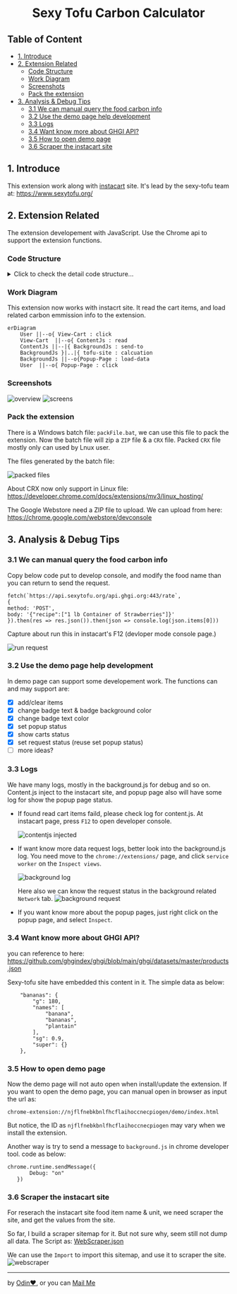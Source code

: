 <h1 align="center">Sexy Tofu Carbon Calculator </h1>

## Table of Content

- [1. Introduce](#1-introduce)
- [2. Extension Related](#2-extension-related)
  - [Code Structure](#code-structure)
  - [Work Diagram](#work-diagram)
  - [Screenshots](#screenshots)
  - [Pack the extension](#pack-the-extension)
- [3. Analysis & Debug Tips](#3-analysis--debug-tips)
  - [3.1 We can manual query the food carbon info](#31-we-can-manual-query-the-food-carbon-info)
  - [3.2 Use the demo page help development](#32-use-the-demo-page-help-development)
  - [3.3 Logs](#33-logs)
  - [3.4 Want know more about GHGI API?](#34-want-know-more-about-ghgi-api)
  - [3.5 How to open demo page](#35-how-to-open-demo-page)
  - [3.6 Scraper the instacart site](#36-scraper-the-instacart-site)

## 1. Introduce

This extension work along with [instacart](https://www.instacart.com/) site. It's lead by the sexy-tofu team at: https://www.sexytofu.org/

## 2. Extension Related

The extension developement with JavaScript. Use the Chrome api to support the extension functions.

### Code Structure

  <details><summary>Click to check the detail code structure...</summary>
  
```
$Web-plugin\
│  manifest.json
│  package-lock.json
│  package.json
│  exclude.txt
│  packFile.bat
│  readme.MD
├─demo
│      index.html
│      index.js
├─fonts
│      OFL.txt
│      Poppins-Black.ttf
│      Poppins-BlackItalic.ttf
│      Poppins-Bold.ttf
│      Poppins-BoldItalic.ttf
│      Poppins-ExtraBold.ttf
│      Poppins-ExtraBoldItalic.ttf
│      Poppins-ExtraLight.ttf
│      Poppins-ExtraLightItalic.ttf
│      Poppins-Italic.ttf
│      Poppins-Light.ttf
│      Poppins-LightItalic.ttf
│      Poppins-Medium.ttf
│      Poppins-MediumItalic.ttf
│      Poppins-Regular.ttf
│      Poppins-SemiBold.ttf
│      Poppins-SemiBoldItalic.ttf
│      Poppins-Thin.ttf
│      Poppins-ThinItalic.ttf
├─img
│      128x128.png
│      16x16.png
│      48x48.png
│      close.svg
│      gray-filler-img.png
│      error-tofu.png
│      dither-tofu.png
│      triangle.svg
├─js
│      background.js
│      common.js
│      content.js
│      jquery-3.6.0.min.js
│      popup.js
├─mdImg
│      backgroundlog.png
│      backgroundlogrequest.png
│      contentJs.png
│      demopage.png
│      Overview.png
│      screens.png
└─popup
        empty.css
        empty.html
        error.css
        error.html
        offset.css
        offset.html
        Outdated.css
        Outdated.html
        payment-success.css
        payment-success.html
```
    
</details>

### Work Diagram

This extension now works with instacrt site. It read the cart items, and load related carbon emmission info to the extension.

```mermaid
erDiagram
    User ||--o{ View-Cart : click
    View-Cart  ||--o{ ContentJs : read
    ContentJs ||--|{ BackgroundJs : send-to
    BackgroundJs }|..|{ tofu-site : calcuation
    BackgroundJs ||--o{Popup-Page : load-data
    User  ||--o{ Popup-Page : click
```

### Screenshots

![overview](./mdImg/Overview.PNG)
![screens](./mdImg/screens.png)

### Pack the extension

There is a Windows batch file: `packFile.bat`, we can use this file to pack the extension. Now the batch file will zip a `ZIP` file & a `CRX` file. Packed `CRX` file mostly only can used by Lnux user.

The files generated by the batch file:

![packed files](./mdImg/pack%20files.PNG)

About CRX now only support in Linux file: https://developer.chrome.com/docs/extensions/mv3/linux_hosting/

The Google Webstore need a ZIP file to upload. We can upload from here:
https://chrome.google.com/webstore/devconsole

## 3. Analysis & Debug Tips

### 3.1 We can manual query the food carbon info

Copy below code put to develop console, and modify the food name than you can return to send the request.

```
fetch(`https://api.sexytofu.org/api.ghgi.org:443/rate`,
{
method: 'POST',
body: '{"recipe":["1 lb Container of Strawberries"]}'
}).then(res => res.json()).then(json => console.log(json.items[0]))
```

Capture about run this in instacart's F12 (devloper mode console page.)

![run request](./mdImg/manualrequest.PNG)

### 3.2 Use the demo page help development

In demo page can support some developement work. The functions can and may support are:

- [x] add/clear items
- [x] change badge text & badge background color
- [x] change badge text color
- [x] set popup status
- [x] show carts status
- [x] set request status (reuse set popup status)
- [ ] more ideas?

### 3.3 Logs

We have many logs, mostly in the background.js for debug and so on. Content.js inject to the instacart site, and popup page also will have some log for show the popup page status.

- If found read cart items faild, please check log for content.js. At instacart page, press `F12` to open developer console.

  ![contentjs injected](./mdImg/contentJs.png)
- If want know more data request logs, better look into the background.js log.
  You need move to the `chrome://extensions/` page, and click `service worker` on the `Inspect views`.

  ![background log](./mdImg/backgroundlog.PNG)

  Here also we can know the request status in the background related `Network` tab.
  ![background request](./mdImg/backgroundrequest.PNG)
  
- If you want know more about the popup pages, just right click on the popup page, and select `Inspect`.

### 3.4 Want know more about GHGI API?

you can reference to here: https://github.com/ghgindex/ghgi/blob/main/ghgi/datasets/master/products.json

Sexy-tofu site have embedded this content in it. The simple data as below:

```
    "bananas": {
        "g": 180,
        "names": [
            "banana",
            "bananas",
            "plantain"
        ],
        "sg": 0.9,
        "super": {}
    },
```

### 3.5 How to open demo page

Now the demo page will not auto open when install/update the extension. If you want to open the demo page, you can manual open in browser as input the url as:

```
chrome-extension://njflfnebkbnlfhcflaihoccnecpiogen/demo/index.html
```

But notice, the ID as `njflfnebkbnlfhcflaihoccnecpiogen` may vary when we install the extension.

Another way is try to send a message to `background.js` in chrome developer tool. code as below:

```
chrome.runtime.sendMessage({
       Debug: "on"
   })
```

### 3.6 Scraper the instacart site
For reserach the instacart site food item name & unit, we need scraper the site, and get the values from the site.

So far, I build a scraper sitemap for it. But not sure why, seem still not dump all data.
The Script as:
 [WebScraper.json](./webscraper.json)

We can use the `Import` to import this sitemap, and use it to scraper the site.
![webscraper](./mdImg/webscraper.PNG)


<hr/>

<span align="center">by [Odin:heart:](https://github.com/szjfhb), or you can [Mail Me](mailto:jfhb@msn.com)</span>
